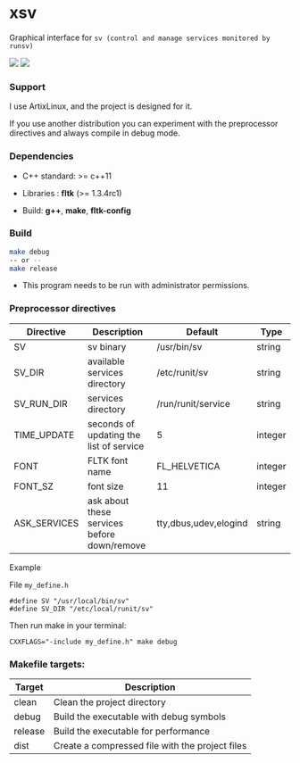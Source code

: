 # xsv

Graphical interface for `sv (control and manage services monitored by runsv)`


<img src="https://git.disroot.org/daltomi/xsv/raw/branch/master/screenshot_00.png"/>

<img src="https://git.disroot.org/daltomi/xsv/raw/branch/master/screenshot_01.png"/>


### Support

I use ArtixLinux, and the project is designed for it.

If you use another distribution you can experiment with the
preprocessor directives and always compile in debug mode.



### Dependencies

* C++ standard: >= c++11

* Libraries : **fltk** (>= 1.3.4rc1)

* Build:  **g++**, **make**, **fltk-config**

### Build
```bash
make debug
-- or --
make release
```

* This program needs to be run with administrator permissions.

### Preprocessor directives

| Directive | Description | Default | Type |
|-------------------------------|---------|---------|---------
| SV |  sv binary | /usr/bin/sv | string
| SV_DIR      |  available services directory | /etc/runit/sv | string
| SV_RUN_DIR      |  services directory | /run/runit/service | string
| TIME_UPDATE | seconds of updating the list of service | 5 | integer
| FONT        | FLTK font name  | FL_HELVETICA | integer
| FONT_SZ     | font size | 11 | integer
| ASK_SERVICES | ask about these services before down/remove | tty,dbus,udev,elogind | string

Example

File `my_define.h`

```
#define SV "/usr/local/bin/sv"
#define SV_DIR "/etc/local/runit/sv"
```

Then run make in your terminal:

```
CXXFLAGS="-include my_define.h" make debug
```

### Makefile targets:

| Target | Description |
|--------|--------------|
| clean  |  Clean the project directory |
| debug  | Build the executable with debug symbols |
| release | Build the executable for performance |
| dist   | Create a compressed file with the project files |


